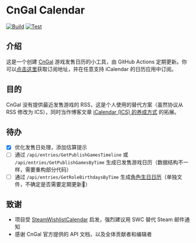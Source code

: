 # CnGal Calendar

[![Build](https://github.com/Vinfall/CnGalCalendar/actions/workflows/gen.yml/badge.svg)](https://github.com/Vinfall/CnGalCalendar/actions/workflows/gen.yml) [![Test](https://github.com/Vinfall/CnGalCalendar/actions/workflows/test.yml/badge.svg)](https://github.com/Vinfall/CnGalCalendar/actions/workflows/test.yml)

## 介绍

这是一个创建 [CnGal](https://www.cngal.org) 游戏发售日历的小工具，由 GitHub Actions 定期更新。你可以[点击这里](https://github.com/Vinfall/CnGalCalendar/raw/main/output/cngal-calendar.ics)获取订阅地址，并在任意支持 iCalendar 的日历应用中订阅。

## 目的

CnGal 没有提供最近发售游戏的 RSS，这是个人使用的替代方案（虽然协议从 RSS 修改为 ICS），同时当作博客文章 [iCalendar (ICS) 的养成方式](https://blog.vinfall.com/posts/2023/12/ics/) 的拓展。

## 待办

- [x] 优化发售日处理，添加估算提示
- [ ] 通过 `/api/entries/GetPublishGamesTimeline` 或 `/api/entries/GetPublishGamesByTime` 生成已发售游戏日历（数据结构不一样，需要重构部分代码）
- [ ] 通过 `/api/entries/GetRoleBirthdaysByTime` 生成[角色生日日历](https://www.cngal.org/birthday)（单独文件，不确定是否需要定期更新🤔）

## 致谢

- 项目受 [SteamWishlistCalendar](https://github.com/icue/SteamWishlistCalendar) 启发，强烈建议用 SWC 替代 Steam 邮件通知
- 感谢 CnGal 官方提供的 API 文档，以及全体贡献者和编辑者
